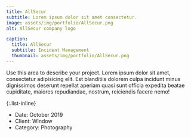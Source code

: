 ```yaml
---
title: AllSecur
subtitle: Lorem ipsum dolor sit amet consectetur.
image: assets/img/portfolio/AllSecur.png
alt: AllSecur company logo

caption:
  title: AllSecur
  subtitle: Incident Management
  thumbnail: assets/img/portfolio/AllSecur.png
---
```

Use this area to describe your project. Lorem ipsum dolor sit amet, consectetur adipisicing elit. Est blanditiis dolorem culpa incidunt minus dignissimos deserunt repellat aperiam quasi sunt officia expedita beatae cupiditate, maiores repudiandae, nostrum, reiciendis facere nemo!

{:.list-inline}
- Date: October 2019
- Client: Window
- Category: Photography


